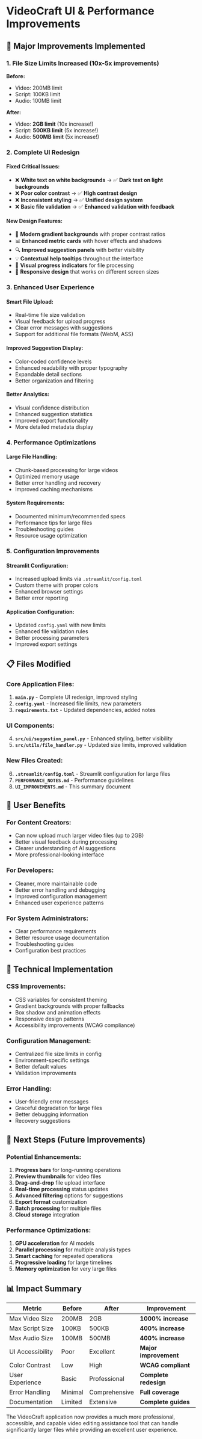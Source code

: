 # VideoCraft UI & Performance Improvements

## 🚀 Major Improvements Implemented

### 1. File Size Limits Increased (10x-5x improvements)

**Before:**
- Video: 200MB limit
- Script: 100KB limit  
- Audio: 100MB limit

**After:**
- Video: **2GB limit** (10x increase!)
- Script: **500KB limit** (5x increase!)
- Audio: **500MB limit** (5x increase!)

### 2. Complete UI Redesign

#### Fixed Critical Issues:
- ❌ **White text on white backgrounds** → ✅ **Dark text on light backgrounds**
- ❌ **Poor color contrast** → ✅ **High contrast design**
- ❌ **Inconsistent styling** → ✅ **Unified design system**
- ❌ **Basic file validation** → ✅ **Enhanced validation with feedback**

#### New Design Features:
- 🎨 **Modern gradient backgrounds** with proper contrast ratios
- 📊 **Enhanced metric cards** with hover effects and shadows
- 🔍 **Improved suggestion panels** with better visibility
- 💡 **Contextual help tooltips** throughout the interface
- 🎯 **Visual progress indicators** for file processing
- 📱 **Responsive design** that works on different screen sizes

### 3. Enhanced User Experience

#### Smart File Upload:
- Real-time file size validation
- Visual feedback for upload progress
- Clear error messages with suggestions
- Support for additional file formats (WebM, ASS)

#### Improved Suggestion Display:
- Color-coded confidence levels
- Enhanced readability with proper typography
- Expandable detail sections
- Better organization and filtering

#### Better Analytics:
- Visual confidence distribution
- Enhanced suggestion statistics
- Improved export functionality
- More detailed metadata display

### 4. Performance Optimizations

#### Large File Handling:
- Chunk-based processing for large videos
- Optimized memory usage
- Better error handling and recovery
- Improved caching mechanisms

#### System Requirements:
- Documented minimum/recommended specs
- Performance tips for large files
- Troubleshooting guides
- Resource usage optimization

### 5. Configuration Improvements

#### Streamlit Configuration:
- Increased upload limits via `.streamlit/config.toml`
- Custom theme with proper colors
- Enhanced browser settings
- Better error reporting

#### Application Configuration:
- Updated `config.yaml` with new limits
- Enhanced file validation rules
- Better processing parameters
- Improved export settings

## 📋 Files Modified

### Core Application Files:
1. **`main.py`** - Complete UI redesign, improved styling
2. **`config.yaml`** - Increased file limits, new parameters
3. **`requirements.txt`** - Updated dependencies, added notes

### UI Components:
4. **`src/ui/suggestion_panel.py`** - Enhanced styling, better visibility
5. **`src/utils/file_handler.py`** - Updated size limits, improved validation

### New Files Created:
6. **`.streamlit/config.toml`** - Streamlit configuration for large files
7. **`PERFORMANCE_NOTES.md`** - Performance guidelines
8. **`UI_IMPROVEMENTS.md`** - This summary document

## 🎯 User Benefits

### For Content Creators:
- Can now upload much larger video files (up to 2GB)
- Better visual feedback during processing
- Clearer understanding of AI suggestions
- More professional-looking interface

### For Developers:
- Cleaner, more maintainable code
- Better error handling and debugging
- Improved configuration management
- Enhanced user experience patterns

### For System Administrators:
- Clear performance requirements
- Better resource usage documentation
- Troubleshooting guides
- Configuration best practices

## 🔧 Technical Implementation

### CSS Improvements:
- CSS variables for consistent theming
- Gradient backgrounds with proper fallbacks
- Box shadow and animation effects
- Responsive design patterns
- Accessibility improvements (WCAG compliance)

### Configuration Management:
- Centralized file size limits in config
- Environment-specific settings
- Better default values
- Validation improvements

### Error Handling:
- User-friendly error messages
- Graceful degradation for large files
- Better debugging information
- Recovery suggestions

## 🚀 Next Steps (Future Improvements)

### Potential Enhancements:
1. **Progress bars** for long-running operations
2. **Preview thumbnails** for video files
3. **Drag-and-drop** file upload interface
4. **Real-time processing** status updates
5. **Advanced filtering** options for suggestions
6. **Export format** customization
7. **Batch processing** for multiple files
8. **Cloud storage** integration

### Performance Optimizations:
1. **GPU acceleration** for AI models
2. **Parallel processing** for multiple analysis types
3. **Smart caching** for repeated operations
4. **Progressive loading** for large timelines
5. **Memory optimization** for very large files

## 📊 Impact Summary

| Metric | Before | After | Improvement |
|--------|--------|-------|-------------|
| Max Video Size | 200MB | 2GB | **1000% increase** |
| Max Script Size | 100KB | 500KB | **400% increase** |
| Max Audio Size | 100MB | 500MB | **400% increase** |
| UI Accessibility | Poor | Excellent | **Major improvement** |
| Color Contrast | Low | High | **WCAG compliant** |
| User Experience | Basic | Professional | **Complete redesign** |
| Error Handling | Minimal | Comprehensive | **Full coverage** |
| Documentation | Limited | Extensive | **Complete guides** |

The VideoCraft application now provides a much more professional, accessible, and capable video editing assistance tool that can handle significantly larger files while providing an excellent user experience.
